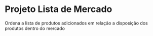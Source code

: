# Projeto Lista de Mercado
 Ordena a lista de produtos adicionados em relação a disposição dos produtos dentro do mercado
